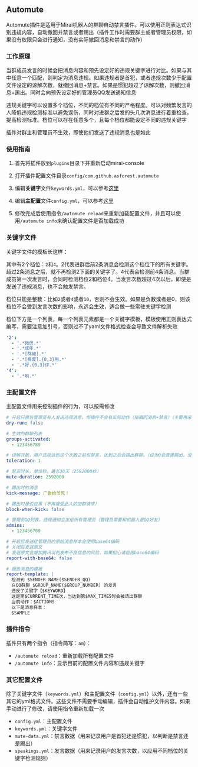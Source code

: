 ## Automute

Automute插件是适用于Mirai机器人的群聊自动禁言插件。可以使用正则表达式识别违规内容，自动撤回并禁言或者踢出（插件工作时需要群主或者管理员权限，如果没有权限只会进行通知，没有实际撤回消息和禁言的动作）

### 工作原理

当群成员发言的时候会把消息内容和预先设定好的违规关键字进行对比。如果与其中任意一个匹配，则判定为消息违规。如果违规者是首犯，或者违规次数少于配置文件设定的谅解次数，就撤回消息+禁言。如果是惯犯超过了谅解次数，则撤回消息+踢出。同时会向预先设定好的管理员QQ发送通知信息

违规关键字可以设置多个档位，不同的档位有不同的严格程度。可以对频繁发言的人降低违规检测标准以避免误伤，同时对进群之后发的头几次消息进行着重检查，提高检测标准。档位可以存在任意多个，且每个档位都能设定不同的违规关键字

插件对群主和管理员不生效，即使他们发送了违规消息也是如此

### 使用指南

1. 首先将插件放到`plugins`目录下并重新启动mirai-console
2. 打开插件配置文件目录`config/com.github.asforest.automute`
3. 编辑**关键字**文件`keywords.yml`，可以参考[这里](#关键字文件)

3. 编辑**主配置**文件`config.yml`，可以参考[这里](#主配置文件)

4. 修改完成后使用指令`/automute reload`来重新加载配置文件，并且可以使用`/automute info`来确认配置文件是否加载成功

### 关键字文件

关键字文件的模板长这样：

其中有2个档位：`2`和`4`。2代表进群后前2条消息会检测这个档位下的所有关键字。超过2条消息之后，就不再检测2下面的关键字了。4代表会检测前4条消息。当群成员第一次发言时，会同时检测档位2和档位4。当发言次数超过4次以后，即使是发送了违规消息，也不会触发禁言。

档位只能是整数：比如`2`或者`4`或者`10`，否则不会生效。如果是负数或者是0，则该档位不会受到发言次数的影响，永远会生效，适合做一些常驻关键字检测

档位下方是一个列表，每一个列表元素都是一个关键字模板，模板使用正则表达式编写，需要注意加引号，否则过不了yaml文件格式检查会导致文件解析失败

```yaml
'2': 
  - '.*微信.*'
  - '.*成年.*'
  - '.*[群裙].*'
  - '.*[费废].{0,3}用.*'
  - '.*好.{0,3}评.*'
'4': 
  - '.*刷.*'
```

### 主配置文件

主配置文件用来控制插件的行为，可以按需修改

```yaml
# 开启只报告管理员有人发送违规消息，但插件不会有实际动作（指撤回消息+禁言）（主要用来调试）
dry-run: false

# 生效的群聊列表
groups-activated: 
  - 123456789

# 谅解次数，用户违规达到这个次数之前仅禁言，达到之后会踢出群聊。（设为0会直接踢出，没有禁言过程）
toleration: 1

# 禁言时长，单位秒。最长30天（2592000秒）
mute-duration: 2592000

# 踢出时的消息
kick-message: 广告给爷死！

# 踢出时是否拉黑（不再接受此人的加群请求）
block-when-kick: false

# 管理员QQ列表，违规通知会发给所有管理员（管理员需要和机器人是QQ好友）
admins: 
  - 123456789

# 开启后发送给管理员的原始消息样本会使用base64编码
# 关闭后发送原文
# 发送原文会增加腾讯误判发布不良信息的风险，如果担心请启用base64编码
report-with-base64: false

# 报告消息的模板
report-template: |
  检测到 $SENDER_NAME($SENDER_QQ)
  在QQ群聊 $GROUP_NAME($GROUP_NUMBER) 的发言
  违反了关键字【$KEYWORD】
  这是第$CURRENT_TIME次，当达到第$MAX_TIMES时会被请出群聊
  当前动作：$ACTIONS
  以下是消息样本：
  $SAMPLE
```

### 插件指令

插件只有两个指令（指令简写：`am`）：

+ `/automute reload`：重新加载所有配置文件
+ `/automute info`：显示目前的配置文件内容和违规关键字

### 其它配置文件

除了关键字文件（`keywords.yml`）和主配置文件（`config.yml`）以外，还有一些其它的yml格式文件。这些文件不需要手动编辑，插件会自动维护文件内容。如果手动进行了修改，请使用指令重新加载一次

+ `config.yml`：主配置文件
+ `keywords.yml`：关键字文件
+ `mute-data.yml`：禁言数据（用来记录用户是首犯还是惯犯，以判断是禁言还是踢出）
+ `speakings.yml`：发言数据（用来记录用户的发言次数，以应用不同档位的关键字检测规则）